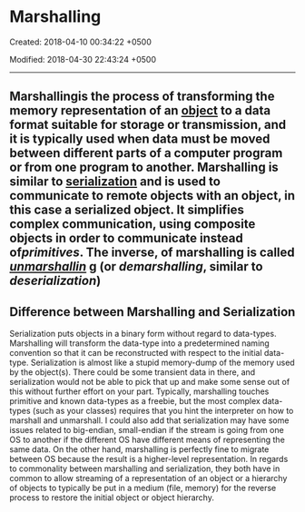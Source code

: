 # Marshalling

Created: 2018-04-10 00:34:22 +0500

Modified: 2018-04-30 22:43:24 +0500

---

## Marshallingis the process of transforming the memory representation of an [object](https://en.wikipedia.org/wiki/Object_(computer_science)) to a data format suitable for storage or transmission, and it is typically used when data must be moved between different parts of a computer program or from one program to another. Marshalling is similar to [serialization](https://en.wikipedia.org/wiki/Serialization) and is used to communicate to remote objects with an object, in this case a serialized object. It simplifies complex communication, using composite objects in order to communicate instead of*primitives*. The inverse, of marshalling is called [*unmarshallin*](https://en.wikipedia.org/wiki/Unmarshalling) g (or *demarshalling*, similar to *deserialization*)

## Difference between Marshalling and Serialization

Serialization puts objects in a binary form without regard to data-types. Marshalling will transform the data-type into a predetermined naming convention so that it can be reconstructed with respect to the initial data-type.
Serialization is almost like a stupid memory-dump of the memory used by the object(s). There could be some transient data in there, and serialization would not be able to pick that up and make some sense out of this without further effort on your part.
Typically, marshalling touches primitive and known data-types as a freebie, but the most complex data-types (such as your classes) requires that you hint the interpreter on how to marshall and unmarshall.
I could also add that serialization may have some issues related to big-endian, small-endian if the stream is going from one OS to another if the different OS have different means of representing the same data. On the other hand, marshalling is perfectly fine to migrate between OS because the result is a higher-level representation.
In regards to commonality between marshalling and serialization, they both have in common to allow streaming of a representation of an object or a hierarchy of objects to typically be put in a medium (file, memory) for the reverse process to restore the initial object or object hierarchy.
